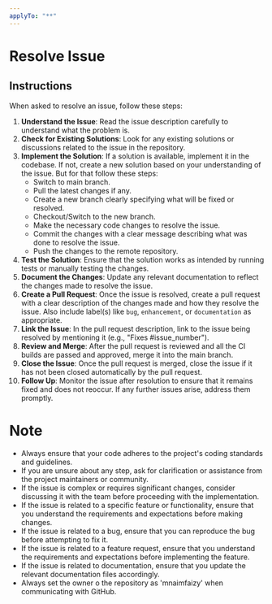 ```yaml
---
applyTo: "**"
---
```


# Resolve Issue

## Instructions

When asked to resolve an issue, follow these steps:

1. **Understand the Issue**: Read the issue description carefully to understand what the problem is.
2. **Check for Existing Solutions**: Look for any existing solutions or discussions related to the issue in the repository.
3. **Implement the Solution**: If a solution is available, implement it in the codebase. If not, create a new solution based on your understanding of the issue. But for that follow these steps:
   - Switch to main branch.
   - Pull the latest changes if any.
   - Create a new branch clearly specifying what will be fixed or resolved.
   - Checkout/Switch to the new branch.
   - Make the necessary code changes to resolve the issue.
   - Commit the changes with a clear message describing what was done to resolve the issue.
   - Push the changes to the remote repository.
4. **Test the Solution**: Ensure that the solution works as intended by running tests or manually testing the changes.
5. **Document the Changes**: Update any relevant documentation to reflect the changes made to resolve the issue.
6. **Create a Pull Request**: Once the issue is resolved, create a pull request with a clear description of the changes made and how they resolve the issue. Also include label(s) like `bug`, `enhancement`, or `documentation` as appropriate.
7. **Link the Issue**: In the pull request description, link to the issue being resolved by mentioning it (e.g., "Fixes #issue_number").
8. **Review and Merge**: After the pull request is reviewed and all the CI builds are passed and approved, merge it into the main branch.
9. **Close the Issue**: Once the pull request is merged, close the issue if it has not been closed automatically by the pull request.
10. **Follow Up**: Monitor the issue after resolution to ensure that it remains fixed and does not reoccur. If any further issues arise, address them promptly.

# Note

- Always ensure that your code adheres to the project's coding standards and guidelines.
- If you are unsure about any step, ask for clarification or assistance from the project maintainers or community.
- If the issue is complex or requires significant changes, consider discussing it with the team before proceeding with the implementation.
- If the issue is related to a specific feature or functionality, ensure that you understand the requirements and expectations before making changes.
- If the issue is related to a bug, ensure that you can reproduce the bug before attempting to fix it.
- If the issue is related to a feature request, ensure that you understand the requirements and expectations before implementing the feature.
- If the issue is related to documentation, ensure that you update the relevant documentation files accordingly.
- Always set the owner o the repository as 'mnaimfaizy' when communicating with GitHub.
